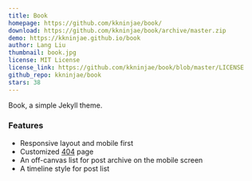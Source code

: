 ```yaml
---
title: Book
homepage: https://github.com/kkninjae/book/
download: https://github.com/kkninjae/book/archive/master.zip
demo: https://kkninjae.github.io/book
author: Lang Liu
thumbnail: book.jpg
license: MIT License
license_link: https://github.com/kkninjae/book/blob/master/LICENSE
github_repo: kkninjae/book
stars: 38
---
```


Book, a simple Jekyll theme.

### Features

* Responsive layout and mobile first
* Customized [404](http://kkninjae.github.io/book/hehe) page
* An off-canvas list for post archive on the mobile screen
* A timeline style for post list
